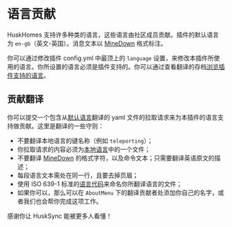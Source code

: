 # 语言贡献
HuskHomes 支持许多种类的语言，这些语言由社区成员贡献。插件的默认语言为 `en-gb`（英文-英国）。消息文本以 [MineDown](https://github.com/Phoenix616/MineDown) 格式标注。

你可以通过修改插件 config.yml 中最顶上的 `language` 设置，来修改本插件所使用的语言。你所设置的语言必须是插件支持的。你可以通过查看翻译的存档[浏览插件支持的语言](https://github.com/WiIIiam278/HuskHomes/tree/master/common/src/main/resources/locales)。

## 贡献翻译
你可以提交一个包含从[默认语言](https://github.com/WiIIiam278/HuskHomes/blob/master/common/src/main/resources/locales/en-gb.yml)翻译的 yaml 文件的拉取请求来为本插件的语言支持做贡献。这里是翻译的一些守则：

* 不要翻译本地语言的键名称（例如 `teleporting`）；
* 你拉取请求的内容必须为[本地语言](https://github.com/WiIIiam278/HuskHomes/tree/master/common/src/main/resources/locales)中的一个文件；
* 不要翻译 [MineDown](https://github.com/Phoenix616/MineDown) 的格式字符，以及命令文本；只需要翻译英语原文的描述；
* 每段语言文本需处在同一行，且要去掉页眉；
* 使用 ISO 639-1 标准的[语言代码](https://en.wikipedia.org/wiki/List_of_ISO_639-1_codes)来命名你所翻译语言的文件；
* 如果你可以，那么可以在 `AboutMenu` 下的翻译贡献者处添加你自己的名字，或者我们也会帮你完成这项工作。

感谢你让 HuskSync 能被更多人看懂！